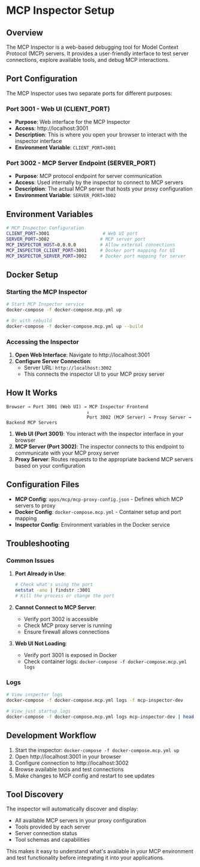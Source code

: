 # MCP Inspector Setup

## Overview

The MCP Inspector is a web-based debugging tool for Model Context Protocol (MCP) servers. It provides a user-friendly interface to test server connections, explore available tools, and debug MCP interactions.

## Port Configuration

The MCP Inspector uses two separate ports for different purposes:

### Port 3001 - Web UI (CLIENT_PORT)
- **Purpose**: Web interface for the MCP Inspector
- **Access**: http://localhost:3001
- **Description**: This is where you open your browser to interact with the inspector interface
- **Environment Variable**: `CLIENT_PORT=3001`

### Port 3002 - MCP Server Endpoint (SERVER_PORT)  
- **Purpose**: MCP protocol endpoint for server communication
- **Access**: Used internally by the inspector to connect to MCP servers
- **Description**: The actual MCP server that hosts your proxy configuration
- **Environment Variable**: `SERVER_PORT=3002`

## Environment Variables

```bash
# MCP Inspector Configuration
CLIENT_PORT=3001                    # Web UI port
SERVER_PORT=3002                   # MCP server port
MCP_INSPECTOR_HOST=0.0.0.0         # Allow external connections
MCP_INSPECTOR_CLIENT_PORT=3001     # Docker port mapping for UI
MCP_INSPECTOR_SERVER_PORT=3002     # Docker port mapping for server
```

## Docker Setup

### Starting the MCP Inspector

```bash
# Start MCP Inspector service
docker-compose -f docker-compose.mcp.yml up

# Or with rebuild
docker-compose -f docker-compose.mcp.yml up --build
```

### Accessing the Inspector

1. **Open Web Interface**: Navigate to http://localhost:3001
2. **Configure Server Connection**: 
   - Server URL: `http://localhost:3002`
   - This connects the inspector UI to your MCP proxy server

## How It Works

```
Browser → Port 3001 (Web UI) → MCP Inspector Frontend
                              ↓
                              Port 3002 (MCP Server) → Proxy Server → Backend MCP Servers
```

1. **Web UI (Port 3001)**: You interact with the inspector interface in your browser
2. **MCP Server (Port 3002)**: The inspector connects to this endpoint to communicate with your MCP proxy server
3. **Proxy Server**: Routes requests to the appropriate backend MCP servers based on your configuration

## Configuration Files

- **MCP Config**: `apps/mcp/mcp-proxy-config.json` - Defines which MCP servers to proxy
- **Docker Config**: `docker-compose.mcp.yml` - Container setup and port mapping
- **Inspector Config**: Environment variables in the Docker service

## Troubleshooting

### Common Issues

1. **Port Already in Use**:
   ```bash
   # Check what's using the port
   netstat -ano | findstr :3001
   # Kill the process or change the port
   ```

2. **Cannot Connect to MCP Server**:
   - Verify port 3002 is accessible
   - Check MCP proxy server is running
   - Ensure firewall allows connections

3. **Web UI Not Loading**:
   - Verify port 3001 is exposed in Docker
   - Check container logs: `docker-compose -f docker-compose.mcp.yml logs`

### Logs

```bash
# View inspector logs
docker-compose -f docker-compose.mcp.yml logs -f mcp-inspector-dev

# View just startup logs
docker-compose -f docker-compose.mcp.yml logs mcp-inspector-dev | head -50
```

## Development Workflow

1. Start the inspector: `docker-compose -f docker-compose.mcp.yml up`
2. Open http://localhost:3001 in your browser
3. Configure connection to http://localhost:3002
4. Browse available tools and test connections
5. Make changes to MCP config and restart to see updates

## Tool Discovery

The inspector will automatically discover and display:
- All available MCP servers in your proxy configuration
- Tools provided by each server
- Server connection status
- Tool schemas and capabilities

This makes it easy to understand what's available in your MCP environment and test functionality before integrating it into your applications.
